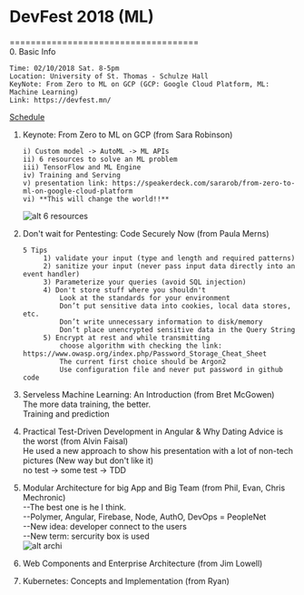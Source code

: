 # DevFest 2018 (ML)
====================================<br>
0. Basic Info
   ```
   Time: 02/10/2018 Sat. 8-5pm
   Location: University of St. Thomas - Schulze Hall
   KeyNote: From Zero to ML on GCP (GCP: Google Cloud Platform, ML: Machine Learning)
   Link: https://devfest.mn/
   ```
   [Schedule](https://github.com/mndarren/Code-Lib/blob/master/conference_lib/references/DevFest2018schedule.PNG)
1. Keynote: From Zero to ML on GCP (from Sara Robinson)
   ```
   i) Custom model -> AutoML -> ML APIs
   ii) 6 resources to solve an ML problem
   iii) TensorFlow and ML Engine
   iv) Training and Serving
   v) presentation link: https://speakerdeck.com/sararob/from-zero-to-ml-on-google-cloud-platform
   vi) **This will change the world!!**
   ```
   ![alt 6 resources](https://github.com/mndarren/Code-Lib/blob/master/conference_lib/references/sixResourcesML.PNG)
2. Don't wait for Pentesting: Code Securely Now (from Paula Merns)
   ```
   5 Tips
   		1) validate your input (type and length and required patterns)
   		2) sanitize your input (never pass input data directly into an event handler)
   		3) Parameterize your queries (avoid SQL injection)
   		4) Don't store stuff where you shouldn't
   			Look at the standards for your environment
			Don’t put sensitive data into cookies, local data stores, etc.
			Don’t write unnecessary information to disk/memory
			Don’t place unencrypted sensitive data in the Query String
   		5) Encrypt at rest and while transmitting
   			choose algorithm with checking the link: https://www.owasp.org/index.php/Password_Storage_Cheat_Sheet
   			The current first choice should be Argon2
   			Use configuration file and never put password in github code
   ```
3. Serveless Machine Learning: An Introduction (from Bret McGowen)<br>
   The more data training, the better.<br>
	Training and prediction
4. Practical Test-Driven Development in Angular & Why Dating Advice is the worst (from Alvin Faisal)<br>
	He used a new approach to show his presentation with a lot of non-tech pictures (New way but don't like it)<br>
	no test -> some test -> TDD
5. Modular Architecture for big App and Big Team (from Phil, Evan, Chris Mechronic)<br>
	--The best one is he I think.<br>
	--Polymer, Angular, Firebase, Node, AuthO, DevOps = PeopleNet<br>
	--New idea: developer connect to the users<br>
	--New term: sercurity box is used<br>
	![alt archi]()
6. Web Components and Enterprise Architecture (from Jim Lowell)

7. Kubernetes: Concepts and Implementation (from Ryan)

